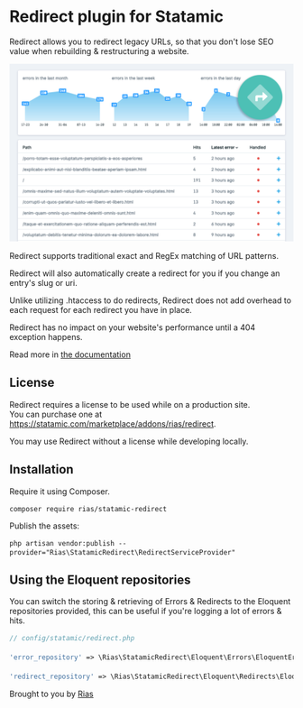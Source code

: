 # Redirect plugin for Statamic

Redirect allows you to redirect legacy URLs, so that you don't lose SEO value when rebuilding & restructuring a website.

![Screenshot](docs/img/redirect.png)

Redirect supports traditional exact and RegEx matching of URL patterns.

Redirect will also automatically create a redirect for you if you change an entry's slug or uri.

Unlike utilizing .htaccess to do redirects, Redirect does not add overhead to each request for each redirect you have in place.

Redirect has no impact on your website's performance until a 404 exception happens.

Read more in [the documentation](https://statamic.com/addons/rias/redirect/docs)

## License

Redirect requires a license to be used while on a production site.  
You can purchase one at https://statamic.com/marketplace/addons/rias/redirect.

You may use Redirect without a license while developing locally.

## Installation

Require it using Composer.

```
composer require rias/statamic-redirect
```

Publish the assets:

```
php artisan vendor:publish --provider="Rias\StatamicRedirect\RedirectServiceProvider"
```

## Using the Eloquent repositories

You can switch the storing & retrieving of Errors & Redirects to the Eloquent repositories provided, this can be useful if you're logging a lot of errors & hits.

```php
// config/statamic/redirect.php

'error_repository' => \Rias\StatamicRedirect\Eloquent\Errors\EloquentErrorRepository::class,

'redirect_repository' => \Rias\StatamicRedirect\Eloquent\Redirects\EloquentRedirectRepository::class,
```

Brought to you by [Rias](https://rias.be)
